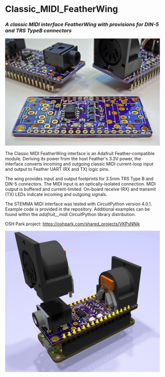 # Classic_MIDI_FeatherWing

### _A classic MIDI interface FeatherWing with provisions for DIN-5 and TRS TypeB connectors_

![Image of Module](https://github.com/CedarGroveStudios/Classic_MIDI_FeatherWing/blob/master/DSC05764a%20lores.jpg)

The Classic MIDI FeatherWing interface is an Adafruit Feather-compatible module. Deriving its power from the host Feather's 3.3V power, the interface converts incoming and outgoing classic MIDI current-loop input and output to Feather UART (RX and TX) logic pins.

The wing provides input and output footprints for 3.5mm TRS Type B and DIN-5 connectors. The MIDI input is an optically-isolated connection. MIDI output is buffered and current-limited. On-board receive (RX) and transmit (TX) LEDs indicate incoming and outgoing signals.

The STEMMA MIDI interface was tested with CircuitPython version 4.0.1. Example code is provided in the repository. Additional examples can be found within the _adafruit__midi_ CircuitPython library distribution.

OSH Park project: https://oshpark.com/shared_projects/VKPsNNjk

![Image of Module](https://github.com/CedarGroveStudios/Classic_MIDI_FeatherWing/blob/master/Classic%20MIDI%20FeatherWing%20glamour.png)
